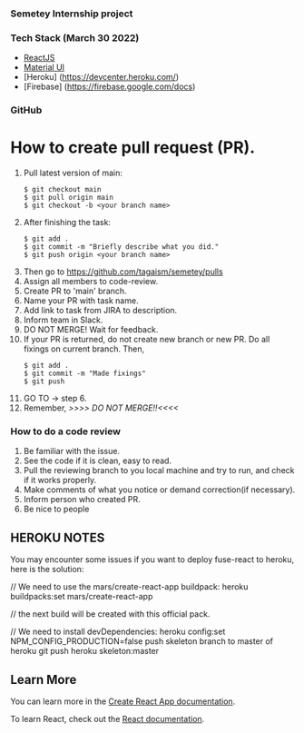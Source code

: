 ### Semetey Internship project
### Tech Stack (March 30 2022)
* [ReactJS](https://reactjs.org/)
* [Material UI](https://mui.com/)
* [Heroku] (https://devcenter.heroku.com/)
* [Firebase] (https://firebase.google.com/docs)

### GitHub
# How to create pull request (PR).
  1. Pull latest version of main:
      ```
      $ git checkout main
      $ git pull origin main
      $ git checkout -b <your branch name>
      ```
  2. After finishing the task:
      ```
      $ git add .
      $ git commit -m "Briefly describe what you did."
      $ git push origin <your branch name>
  3. Then go to https://github.com/tagaism/semetey/pulls
  4. Assign all members to code-review.
  5. Create PR to 'main' branch.
  6. Name your PR with task name.
  7. Add link to task from JIRA to description.
  8. Inform team in Slack.
  9. DO NOT MERGE! Wait for feedback.
  10. If your PR is returned, do not create new branch or new PR.
      Do all fixings on current branch. Then,
      ```
      $ git add .
      $ git commit -m "Made fixings"
      $ git push
      ```
  9. GO TO -> step 6.
  10. Remember, _>>>> DO NOT MERGE!!<<<<_
### How to do a code review
  1. Be familiar with the issue.
  2. See the code if it is clean, easy to read.
  3. Pull the reviewing branch to you local machine and try to run, and check if it works properly.
  4. Make comments of what you notice or demand correction(if necessary).
  5. Inform person who created PR.
  6. Be nice to people

HEROKU NOTES
----------------
You may encounter some issues if you want to deploy fuse-react to heroku, here is the solution:

// We need to use the mars/create-react-app buildpack:
heroku buildpacks:set mars/create-react-app

// the next build will be created with this official pack.

// We need to install devDependencies:
heroku config:set NPM_CONFIG_PRODUCTION=false
push skeleton branch to master of heroku
git push heroku skeleton:master

## Learn More

You can learn more in the [Create React App documentation](https://facebook.github.io/create-react-app/docs/getting-started).

To learn React, check out the [React documentation](https://reactjs.org/).
